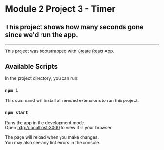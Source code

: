 # Module 2 Project 3 - Timer

## This project shows how many seconds gone since we'd run the app.

-------------------------

This project was bootstrapped with [Create React App](https://github.com/facebook/create-react-app).

## Available Scripts

In the project directory, you can run:

### `npm i`

This command will install all needed extensions to run this project.

### `npm start`

Runs the app in the development mode.\
Open [http://localhost:3000](http://localhost:3000) to view it in your browser.

The page will reload when you make changes.\
You may also see any lint errors in the console.
